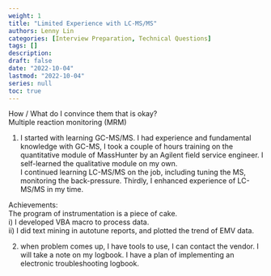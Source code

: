 ```yaml
---
weight: 1
title: "Limited Experience with LC-MS/MS"
authors: Lenny Lin
categories: [Interview Preparation, Technical Questions]
tags: []
description: 
draft: false
date: "2022-10-04"
lastmod: "2022-10-04"
series: null
toc: true
---
```



How / What do I convince them that is okay?  
Multiple reaction monitoring (MRM) 

1) I started with learning GC-MS/MS.  I had experience and fundamental knowledge with GC-MS, I took a couple of hours training on the quantitative module of MassHunter by an Agilent field service engineer. I self-learned the qualitative module on my own.  
I continued learning LC-MS/MS on the job, including tuning the MS, monitoring the back-pressure.
Thirdly, I enhanced experience of LC-MS/MS in my time.

Achievements:  
    The program of instrumentation is a piece of cake.  
    i) I developed VBA macro to process data.  
    ii) I did text mining in autotune reports, and plotted the trend of EMV data.  

2) when problem comes up, I have tools to use, I can contact the vendor.  I will take a note on my logbook.  I have a plan of implementing an electronic troubleshooting logbook.
